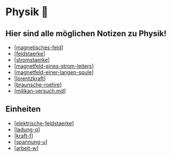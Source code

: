 # Physik 🍎
## Hier sind alle möglichen Notizen zu Physik!
- [[magnetisches-feld]]
- [[feldstaerke]]
- [[stromstaerke]]
- [[magnetfeld-eines-strom-leiters]]
- [[magnetfeld-einer-langen-spule]]
- [[lorentzkraft]]
- [[braunsche-roehre]]
- [[milikan-versuch.md]]

## Einheiten
- [[elektrische-feldstaerke]]
- [[ladung-q]]
- [[kraft-f]]
- [[spannung-u]]
- [[arbeit-w]]

[//begin]: # "Autogenerated link references for markdown compatibility"
[magnetisches-feld]: notes/magnetisches-feld.md "Magnetisches Feld"
[feldstaerke]: notes/feldstaerke.md "Feldstärke"
[stromstaerke]: notes/stromstaerke.md "Stromstärke"
[magnetfeld-eines-strom-leiters]: notes/magnetfeld-eines-strom-leiters.md "Magnetfeld eines stromdurchflossenen Leiters"
[magnetfeld-einer-langen-spule]: notes/magnetfeld-einer-langen-spule.md "Magnetfeld einer langen Spule"
[lorentzkraft]: notes/lorentzkraft.md "Lorentzkraft"
[braunsche-roehre]: notes/braunsche-roehre.md "Braun’sche Röhre"
[milikan-versuch.md]: notes/milikan-versuch.md "Milikan Versuch"
[elektrische-feldstaerke]: notes/elektrische-feldstaerke.md "Elektrische Feldstärke $F_{el}$"
[ladung-q]: notes/ladung-q.md "Ladung $Q$"
[kraft-f]: notes/kraft-f.md "Kraft $F$"
[spannung-u]: notes/spannung-u.md "Die Spannung / El. potenzial $U$"
[arbeit-w]: notes/arbeit-w.md "Die Arbeit $W$"
[//end]: # "Autogenerated link references"